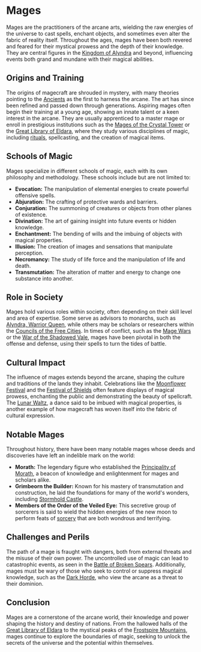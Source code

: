 # Mages

Mages are the practitioners of the arcane arts, wielding the raw energies of the universe to cast spells, enchant objects, and sometimes even alter the fabric of reality itself. Throughout the ages, mages have been both revered and feared for their mystical prowess and the depth of their knowledge. They are central figures in the [Kingdom of Alyndra](Kingdom%20of%20Alyndra.md) and beyond, influencing events both grand and mundane with their magical abilities.

## Origins and Training

The origins of magecraft are shrouded in mystery, with many theories pointing to the [Ancients](Ancients.md) as the first to harness the arcane. The art has since been refined and passed down through generations. Aspiring mages often begin their training at a young age, showing an innate talent or a keen interest in the arcane. They are usually apprenticed to a master mage or enroll in prestigious institutions such as the [Mages of the Crystal Tower](Mages%20of%20the%20Crystal%20Tower.md) or the [Great Library of Eldara](Great%20Library%20of%20Eldara.md), where they study various disciplines of magic, including [rituals](rituals.md), spellcasting, and the creation of magical items.

## Schools of Magic

Mages specialize in different schools of magic, each with its own philosophy and methodology. These schools include but are not limited to:

- **Evocation:** The manipulation of elemental energies to create powerful offensive spells.
- **Abjuration:** The crafting of protective wards and barriers.
- **Conjuration:** The summoning of creatures or objects from other planes of existence.
- **Divination:** The art of gaining insight into future events or hidden knowledge.
- **Enchantment:** The bending of wills and the imbuing of objects with magical properties.
- **Illusion:** The creation of images and sensations that manipulate perception.
- **Necromancy:** The study of life force and the manipulation of life and death.
- **Transmutation:** The alteration of matter and energy to change one substance into another.

## Role in Society

Mages hold various roles within society, often depending on their skill level and area of expertise. Some serve as advisors to monarchs, such as [Alyndra, Warrior Queen](Alyndra%2C%20Warrior%20Queen.md), while others may be scholars or researchers within the [Councils of the Free Cities](Councils%20of%20the%20Free%20Cities.md). In times of conflict, such as the [Mage Wars](Mage%20Wars.md) or the [War of the Shadowed Vale](War%20of%20the%20Shadowed%20Vale.md), mages have been pivotal in both the offense and defense, using their spells to turn the tides of battle.

## Cultural Impact

The influence of mages extends beyond the arcane, shaping the culture and traditions of the lands they inhabit. Celebrations like the [Moonflower Festival](Moonflower%20Festival.md) and the [Festival of Shields](Festival%20of%20Shields.md) often feature displays of magical prowess, enchanting the public and demonstrating the beauty of spellcraft. The [Lunar Waltz](Lunar%20Waltz.md), a dance said to be imbued with magical properties, is another example of how magecraft has woven itself into the fabric of cultural expression.

## Notable Mages

Throughout history, there have been many notable mages whose deeds and discoveries have left an indelible mark on the world:

- **Morath:** The legendary figure who established the [Principality of Morath](Principality%20of%20Morath.md), a beacon of knowledge and enlightenment for mages and scholars alike.
- **Grimbeorn the Builder:** Known for his mastery of transmutation and construction, he laid the foundations for many of the world's wonders, including [Stormhold Castle](Stormhold%20Castle.md).
- **Members of the Order of the Veiled Eye:** This secretive group of sorcerers is said to wield the hidden energies of the new moon to perform feats of [sorcery](sorcery.md) that are both wondrous and terrifying.

## Challenges and Perils

The path of a mage is fraught with dangers, both from external threats and the misuse of their own power. The uncontrolled use of magic can lead to catastrophic events, as seen in the [Battle of Broken Spears](Battle%20of%20Broken%20Spears.md). Additionally, mages must be wary of those who seek to control or suppress magical knowledge, such as the [Dark Horde](Dark%20Horde.md), who view the arcane as a threat to their dominion.

## Conclusion

Mages are a cornerstone of the arcane world, their knowledge and power shaping the history and destiny of nations. From the hallowed halls of the [Great Library of Eldara](Great%20Library%20of%20Eldara.md) to the mystical peaks of the [Frostspire Mountains](Frostspire%20Mountains.md), mages continue to explore the boundaries of magic, seeking to unlock the secrets of the universe and the potential within themselves.